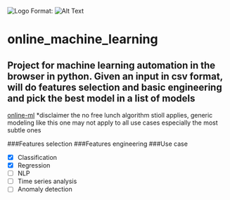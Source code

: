 ![Logo](https://online-ml.herokuapp.com/static/images/logo.png)
Format: ![Alt Text](https://online-ml.herokuapp.com/static/images/logo.png)

# online_machine_learning
## Project for machine learning automation in the browser in python. Given an input in csv format, will do features selection and basic engineering and pick the best model in a list of models
[online-ml](https://online-ml.herokuapp.com/)
*disclaimer the no free lunch algorithm stioll applies, generic modeling like this one may not apply to all use cases especially the most subtle ones

###Features selection
###Features engineering
###Use case
- [x] Classification
- [x] Regression
- [ ] NLP
- [ ] Time series analysis
- [ ] Anomaly detection
